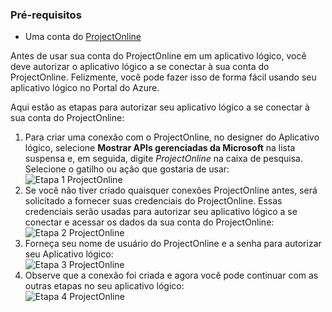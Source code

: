 ### <a name="prerequisites"></a>Pré-requisitos
* Uma conta do [ProjectOnline](https://products.office.com/Project/project-online-with-project-for-office-365) 

Antes de usar sua conta do ProjectOnline em um aplicativo lógico, você deve autorizar o aplicativo lógico a se conectar à sua conta do ProjectOnline. Felizmente, você pode fazer isso de forma fácil usando seu aplicativo lógico no Portal do Azure. 

Aqui estão as etapas para autorizar seu aplicativo lógico a se conectar à sua conta do ProjectOnline:

1. Para criar uma conexão com o ProjectOnline, no designer do Aplicativo lógico, selecione **Mostrar APIs gerenciadas da Microsoft** na lista suspensa e, em seguida, digite *ProjectOnline* na caixa de pesquisa. Selecione o gatilho ou ação que gostaria de usar:   
   ![Etapa 1 ProjectOnline](./media/connectors-create-api-projectonline/projectonline-1.png)
2. Se você não tiver criado quaisquer conexões ProjectOnline antes, será solicitado a fornecer suas credenciais do ProjectOnline. Essas credenciais serão usadas para autorizar seu aplicativo lógico a se conectar e acessar os dados da sua conta do ProjectOnline:  
   ![Etapa 2 ProjectOnline](./media/connectors-create-api-projectonline/projectonline-2.png)
3. Forneça seu nome de usuário do ProjectOnline e a senha para autorizar seu Aplicativo lógico:  
   ![Etapa 3 ProjectOnline](./media/connectors-create-api-projectonline/projectonline-3.png)   
4. Observe que a conexão foi criada e agora você pode continuar com as outras etapas no seu aplicativo lógico:   
   ![Etapa 4 ProjectOnline](./media/connectors-create-api-projectonline/projectonline-4.png)   

